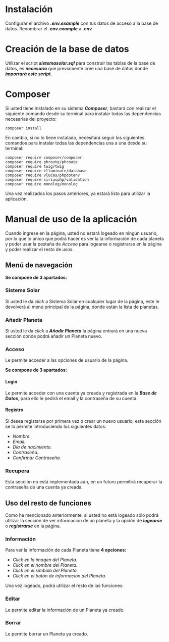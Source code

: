 # **Instalación**

Configurar el archivo _**.env.example**_ con tus datos de acceso a la base de datos. Renombrar el _**.env.example**_ a 
_**.env**_

# **Creación de la base de datos**

Utilizar el script **_sistemasolar.sql_** para construir las tablas de la base de datos, es **_necesario_** que previamente 
cree una base de datos donde **_importará este script._**

# **Composer**

Si usted tiene instalado en su sistema **_Composer_**, bastará con realizar el siguiente comando desde su terminal para 
instalar todas las dependencias necesarias del proyecto:
```
composer install
```
En cambio, si no lo tiene instalado, necesitará seguir los siguientes comandos para instalar todas las dependencias una 
a una desde su terminal:
```
composer require composer/composer 
composer require phroute/phroute 
composer require twig/twig 
composer require illuminate/database 
composer require vlucas/phpdotenv 
composer require siriusphp/validation 
composer require monolog/monolog
```
Una vez realizados los pasos anteriores, ya estará listo para utilizar la aplicación.

# **Manual de uso de la aplicación**

Cuando ingrese en la página, usted no estará logeado en ningún usuario, por lo que lo único que podrá hacer es ver la 
la información de cada planeta y poder usar la pestaña de _Acceso_ para logearse o registrarse en la página y poder
realizar el resto de usos.

## **Menú de navegación**

**Se compone de 3 apartados:**

### **Sistema Solar**

Si usted le da _click_ a Sistema Solar en cualquier lugar de la página, este le devolverá al menú principal de la página,
donde están la lista de planetas.

### **Añadir Planeta**

Si usted le da _click_ a _**Añadir Planeta**_ la página entrará en una nueva sección donde podrá añadir un Planeta nuevo.

### **Acceso**

Le permite acceder a las opciones de usuario de la página.

**Se compone de 3 apartados:**

#### **Login**

Le permite acceder con una cuenta ya creada y registrada en la **_Base de Datos_**, para ello le pedirá el email y la
contraseña de su cuenta.

#### **Registro**

Si desea registarse por primera vez o crear un nuevo usuario, esta sección se lo permite introduciendo los siguientes
datos:
- _Nombre._
- _Email._
- _Día de nacimiento._
- _Contraseña._
- _Confirmar Contraseña._

### **Recupera**

Esta sección no está implementada aún, en un futuro permitirá recuperar la contraseña de una cuenta ya creada.

## **Uso del resto de funciones**

Como he mencionado anteriormente, si usted no está logeado sólo podrá utilizar la sección de ver información de un
planeta y la opción de **_logearse_** o **_registrarse_** en la página.

### **Información**

Para ver la información de cada Planeta tiene **4 opciones:**

- _Click en la imagen del Planeta._
- _Click en el nombre del Planeta._
- _Click en el símbolo del Planeta._
- _Click en el botón de _información_ del Planeta._

Una vez logeado, podrá utilizar el resto de las funciones:

### **Editar**

Le permite editar la información de un Planeta ya creado.

### **Borrar**

Le permite borrar un Planeta ya creado.